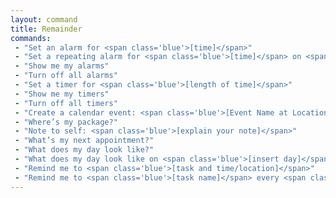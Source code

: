 ```yaml
---
layout: command
title: Remainder
commands: 
 - "Set an alarm for <span class='blue'>[time]</span>"
 - "Set a repeating alarm for <span class='blue'>[time]</span> on <span class='blue'>[days]</span>"
 - "Show me my alarms"
 - "Turn off all alarms"
 - "Set a timer for <span class='blue'>[length of time]</span>"
 - "Show me my timers"
 - "Turn off all timers"
 - "Create a calendar event: <span class='blue'>[Event Name at Location on Date/Time]</span>"
 - "Where’s my package?"
 - "Note to self: <span class='blue'>[explain your note]</span>"
 - "What’s my next appointment?"
 - "What does my day look like?"
 - "What does my day look like on <span class='blue'>[insert day]</span>?"
 - "Remind me to <span class='blue'>[task and time/location]</span>"
 - "Remind me to <span class='blue'>[task name]</span> every <span class='blue'>[day/time]</span>"
---
```

